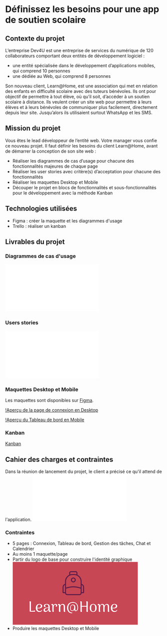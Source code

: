 # Définissez les besoins pour une app de soutien scolaire
## Contexte du projet
L’entreprise Dev4U est une entreprise de services du numérique de 120 collaborateurs comportant deux entités de développement logiciel :
* une entité spécialisée dans le développement d’applications mobiles, qui comprend 10 personnes
* une dédiée au Web, qui comprend 8 personnes

Son nouveau client, Learn@Home, est une association qui met en relation des enfants en difficulté scolaire avec des tuteurs bénévoles. Ils ont pour objectif de permettre à tout élève, où qu’il soit, d’accéder à un soutien scolaire à distance. Ils veulent créer un site web pour permettre à leurs élèves et à leurs bénévoles de communiquer plus facilement, directement depuis leur site. Jusqu’alors ils utilisaient surtout WhatsApp et les SMS.

## Mission du projet
Vous êtes le lead développeur de l’entité web. Votre manager vous confie ce nouveau projet.
Il faut définir les besoins du client Learn@Home, avant de démarrer la conception de son site web :
* Réaliser les diagrammes de cas d’usage pour chacune des fonctionnalités majeures de chaque page
* Réaliser les user stories avec critère(s) d’acceptation pour chacune des fonctionnalités
* Réaliser les maquettes Desktop et Mobile
* Découper le projet en blocs de fonctionnalités et sous-fonctionnalités pour le développement avec la méthode Kanban


## Technologies utilisées
* Figma : créer la maquette et les diagrammes d'usage
* Trello : réaliser un kanban

## Livrables du projet

### Diagrammes de cas d'usage
![Diagrammes de cas d'usage](Magnin_Marine_1_diagramme_cas_usage_052023.pdf)

### Users stories
![Users stories](Marine_Magnin_2_user_stories_052023.pdf)


### Maquettes Desktop et Mobile
Les maquettes sont disponibles sur [Figma](https://www.figma.com/file/eLNCNnp6TTKXCfU1PmVHM9/Maquettes-Projet-10---Learn%40Home-(Copy)?type=design&t=EHK5UMXBerpD3lvk-0).

[!Aperçu de la page de connexion en Desktop](/img/Se-connecter.png)

[!Aperçu du Tableau de bord en Mobile](/img/Tableau-de-bord-eleve.png)



### Kanban
[Kanban](https://trello.com/b/njVPQfpj/learnhome)



## Cahier des charges et contraintes
Dans la réunion de lancement du projet, le client a précisé ce qu'il attend de l'application.
![Notes de réunion](Notes+-+Réunion+Learn@Home.pdf)

### Contraintes
* 5 pages : Connexion, Tableau de bord, Gestion des tâches, Chat et Calendrier
* Au moins 1 maquette/page
* Partir du logo de base pour construire l'identité graphique ![logo d'origine](/img/logo-origine.png)
* Produire les maquettes Desktop et Mobile


